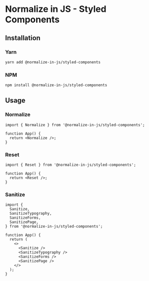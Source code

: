 # Normalize in JS - Styled Components

## Installation

### Yarn

```sh
yarn add @normalize-in-js/styled-components
```

### NPM

```sh
npm install @normalize-in-js/styled-components
```

## Usage

### Normalize

```tsx
import { Normalize } from '@normalize-in-js/styled-components';

function App() {
  return <Normalize />;
}
```

### Reset

```tsx
import { Reset } from '@normalize-in-js/styled-components';

function App() {
  return <Reset />;
}
```

### Sanitize

```tsx
import {
  Sanitize,
  SanitizeTypography,
  SanitizeForms,
  SanitizePage,
} from '@normalize-in-js/styled-components';

function App() {
  return (
    <>
      <Sanitize />
      <SanitizeTypography />
      <SanitizeForms />
      <SanitizePage />
    </>
  );
}
```
